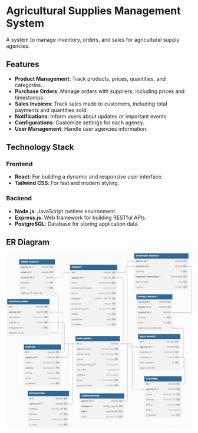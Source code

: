 # Agricultural Supplies Management System
A system to manage inventory, orders, and sales for agricultural supply agencies.

## Features
- **Product Management**: Track products, prices, quantities, and categories.
- **Purchase Orders**: Manage orders with suppliers, including prices and timestamps.
- **Sales Invoices**: Track sales made to customers, including total payments and quantities sold.
- **Notifications**: Inform users about updates or important events.
- **Configurations**: Customize settings for each agency.
- **User Management**: Handle user agencies information.

## Technology Stack

### Frontend
- **React**: For building a dynamic and responsive user interface.
- **Tailwind CSS**: For fast and modern styling.

### Backend
- **Node.js**: JavaScript runtime environment.
- **Express.js**: Web framework for building RESTful APIs.
- **PostgreSQL**: Database for storing application data.

## ER Diagram
![ER Diagram](docs/DB_diagram.png)
